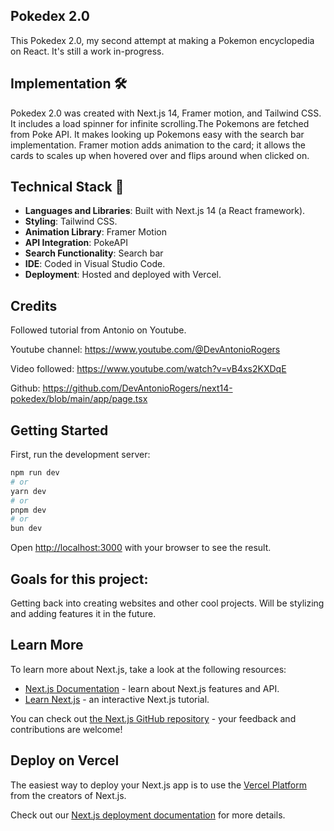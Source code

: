 ## Pokedex 2.0
This Pokedex 2.0, my second attempt at making a Pokemon encyclopedia on React. It's 
still a work in-progress.

## Implementation 🛠️
Pokedex 2.0 was created with Next.js 14, Framer motion, and Tailwind CSS. It includes a load spinner for infinite scrolling.The Pokemons are fetched from Poke API. It makes looking up Pokemons easy with the
search bar implementation. Framer motion adds animation to the card; it allows the cards to scales up when hovered over and flips around when clicked on.

## Technical Stack 🧰

- **Languages and Libraries**: Built with Next.js 14 (a React framework).
- **Styling**: Tailwind CSS.
- **Animation Library**: Framer Motion
- **API Integration**: PokeAPI
- **Search Functionality**: Search bar
- **IDE**: Coded in Visual Studio Code.
- **Deployment**: Hosted and deployed with Vercel.

## Credits

Followed tutorial from Antonio on Youtube. 

Youtube channel: https://www.youtube.com/@DevAntonioRogers

Video followed: https://www.youtube.com/watch?v=vB4xs2KXDqE

Github: https://github.com/DevAntonioRogers/next14-pokedex/blob/main/app/page.tsx

## Getting Started

First, run the development server:

```bash
npm run dev
# or
yarn dev
# or
pnpm dev
# or
bun dev
```

Open [http://localhost:3000](http://localhost:3000) with your browser to see the result.

## Goals for this project:

Getting back into creating websites and other cool projects. 
Will be stylizing and adding features it in the future.


## Learn More

To learn more about Next.js, take a look at the following resources:

- [Next.js Documentation](https://nextjs.org/docs) - learn about Next.js features and API.
- [Learn Next.js](https://nextjs.org/learn) - an interactive Next.js tutorial.

You can check out [the Next.js GitHub repository](https://github.com/vercel/next.js/) - your feedback and contributions are welcome!

## Deploy on Vercel

The easiest way to deploy your Next.js app is to use the [Vercel Platform](https://vercel.com/new?utm_medium=default-template&filter=next.js&utm_source=create-next-app&utm_campaign=create-next-app-readme) from the creators of Next.js.

Check out our [Next.js deployment documentation](https://nextjs.org/docs/deployment) for more details.